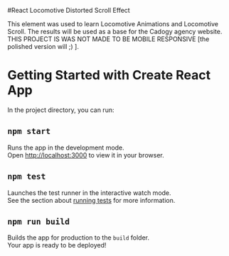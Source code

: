 #React Locomotive Distorted Scroll Effect

This element was used to learn Locomotive Animations and Locomotive Scroll. The results will be used as a base for the Cadogy agency website. THIS PROJECT IS WAS NOT MADE TO BE MOBILE RESPONSIVE [the polished version will ;) ].



# Getting Started with Create React App

In the project directory, you can run:

## `npm start`

Runs the app in the development mode.\
Open [http://localhost:3000](http://localhost:3000) to view it in your browser.

## `npm test`

Launches the test runner in the interactive watch mode.\
See the section about [running tests](https://facebook.github.io/create-react-app/docs/running-tests) for more information.

## `npm run build`

Builds the app for production to the `build` folder.\
Your app is ready to be deployed!

